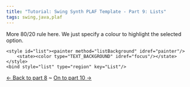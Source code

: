 ```yaml
---
title: "Tutorial: Swing Synth PLAF Template - Part 9: Lists"
tags: swing,java,plaf
---
```

<p>More 80/20 rule here. We just specify a colour to highlight the selected option.</p>

	<style id="list"><painter method="listBackground" idref="painter"/>
	    <state><color type="TEXT_BACKGROUND" idref="focus"/></state></style>
	<bind style="list" type="region" key="List"/>

<p><a href="/content/tutorial-swing-synth-plaf-template-part-8-check-boxes-and-radio-buttons">&larr; Back to part 8</a> ~ <a href="/content/tutorial-swing-synth-plaf-template-part-10-progress-bars">On to part 10 &rarr;</a></p>
